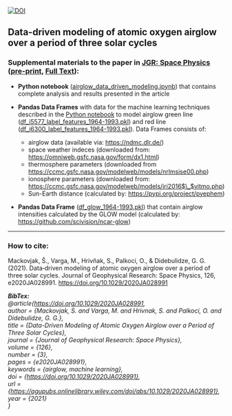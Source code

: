 [![DOI](https://zenodo.org/badge/DOI/10.5281/zenodo.4306913.svg)](https://doi.org/10.5281/zenodo.4306913)

## Data-driven modeling of atomic oxygen airglow over a period of three solar cycles
### Supplemental materials to the paper in [JGR: Space Physics](https://doi.org/10.1029/2020JA028991) ([pre-print](https://www.essoar.org/doi/abs/10.1002/essoar.10505187.2), [Full Text](https://agupubs.onlinelibrary.wiley.com/doi/epdf/10.1029/2020JA028991)):

- **Python notebook** ([airglow_data_driven_modeling.ipynb](/airglow_data_driven_modeling.ipynb)) that contains complete analysis and results presented in the article

- **Pandas Data Frames** with data for the machine learning techniques described in the [Python notebook](/airglow_data_driven_modeling.ipynb) to model airglow green line ([df_i5577_label_features_1964-1993.pkl](/df_i5577_label_features_1964-1993.pkl)) and red line ([df_i6300_label_features_1964-1993.pkl](/df_i6300_label_features_1964-1993.pkl)). 
Data Frames consists of:
  - airglow data (available via: https://ndmc.dlr.de/)
  - space weather indeces (downloaded from: https://omniweb.gsfc.nasa.gov/form/dx1.html)
  - thermosphere parameters (downloaded from https://ccmc.gsfc.nasa.gov/modelweb/models/nrlmsise00.php)
  - ionosphere parameters (downloaded from: https://ccmc.gsfc.nasa.gov/modelweb/models/iri2016$\_$vitmo.php)
  - Sun-Earth distance (calculated by: https://pypi.org/project/pyephem)
  
- **Pandas Data Frame** ([df_glow_1964-1993.pkl](/df_glow_1964-1993.pkl)) that contain airglow intensities calculated by the GLOW model (calculated by: https://github.com/scivision/ncar-glow)


---

### How to cite:

Mackovjak, Š., Varga, M., Hrivňak, S., Palkoci, O., & Didebulidze, G. G. (2021). Data‐driven modeling of atomic oxygen airglow over a period of three solar cycles. Journal of Geophysical Research: Space Physics, 126, e2020JA028991. https://doi.org/10.1029/2020JA028991

***BibTex:***  
*@article{https://doi.org/10.1029/2020JA028991,  
author = {Mackovjak, S. and Varga, M. and Hrivnak, S. and Palkoci, O. and Didebulidze, G. G.},  
title = {Data-Driven Modeling of Atomic Oxygen Airglow over a Period of Three Solar Cycles},  
journal = {Journal of Geophysical Research: Space Physics},  
volume = {126},  
number = {3},  
pages = {e2020JA028991},  
keywords = {airglow, machine learning},  
doi = {https://doi.org/10.1029/2020JA028991},  
url = {https://agupubs.onlinelibrary.wiley.com/doi/abs/10.1029/2020JA028991},  
year = {2021}  
}*
